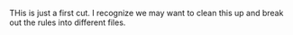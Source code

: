 THis is just a first cut.  I recognize we may want to clean this up and break out the rules into different files.
